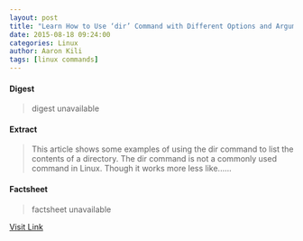```yaml
---
layout: post
title: "Learn How to Use ‘dir’ Command with Different Options and Arguments in Linux"
date: 2015-08-18 09:24:00
categories: Linux
author: Aaron Kili
tags: [linux commands]
---
```



#### Digest
>digest unavailable

#### Extract
>This article shows some examples of using the dir command to list the contents of a directory. The dir command is not a commonly used command in Linux. Though it works more less like&#46;&#46;&#46;...

#### Factsheet
>factsheet unavailable

[Visit Link](http://www.tecmint.com/linux-dir-command-usage-with-examples/)


